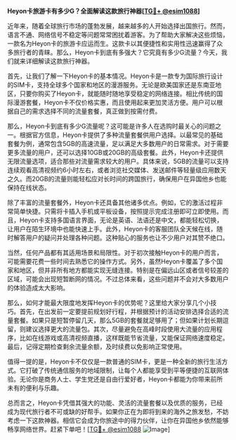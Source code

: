 **Heyon卡旅游卡有多少G？全面解读这款旅行神器[[TG💪+ @esim1088](https://t.me/s/esim1088)]**

近年来，随着全球旅行市场的蓬勃发展，越来越多的人开始选择出国旅行。然而，语言不通、网络信号不稳定等问题常常困扰着游客。为了帮助大家解决这些烦恼，一款名为Heyon卡的旅游卡应运而生。这款卡以其便捷性和实用性迅速赢得了众多旅行者的青睐。那么，Heyon卡到底有多强大？它究竟有多少G流量？今天，我们就来详细解读这款旅行神器。

首先，让我们了解一下Heyon卡的基本情况。Heyon卡是一款专为国际旅行设计的SIM卡，支持全球多个国家和地区的漫游服务。无论是欧美国家还是东南亚地区，只要你购买了Heyon卡，就能随时随地享受稳定的网络连接。相比传统的国际漫游套餐，Heyon卡不仅价格实惠，而且使用起来更加灵活方便。用户可以根据自己的需求选择不同的流量套餐，真正做到按需付费。

那么，Heyon卡到底有多少G流量呢？这可能是许多人在选购时最关心的问题之一。根据官方信息，Heyon卡提供了多种流量套餐供用户选择。以最常见的基础套餐为例，通常包含5GB的高速流量，足以满足大多数用户的日常需求。对于需要更多流量的用户，还可以选择10GB或20GB的高级套餐。此外，Heyon卡还提供无限流量选项，适合那些对流量需求较大的用户。具体来说，5GB的流量可以支持连续观看高清视频约6小时左右，或者浏览社交媒体、发送邮件等轻量级应用数天之久。而20GB的流量则能轻松应对长时间的跨国旅行，确保用户在异国他乡也能保持在线状态。

除了丰富的流量套餐外，Heyon卡还具备其他诸多优点。例如，它的激活过程非常简单快捷。只需将卡插入手机或平板设备，按照提示完成注册即可立即使用。而且，Heyon卡支持多国语言界面，无论是英语、法语还是中文，都能轻松切换，让用户在陌生环境中也能快速上手。此外，Heyon卡的客服团队全天候在线，随时解答用户的疑问并处理各种问题。这种贴心的服务也让不少用户对其赞不绝口。

当然，任何产品都有其适用场景和局限性。对于初次接触Heyon卡的用户而言，可能需要花费一些时间去熟悉它的操作方式。另外，虽然Heyon卡覆盖了多个国家和地区，但并非所有地方都能实现无缝连接。特别是在偏远山区或者信号较差的区域，可能会出现短暂断网的情况。不过总体来看，这些问题并不会对大多数用户的体验造成太大影响。

那么，如何才能最大限度地发挥Heyon卡的优势呢？这里给大家分享几个小技巧。首先，在出发前一定要提前规划好行程，并根据预计的活动安排选择合适的流量套餐。如果只是短暂停留几天，那么5GB的套餐就足够用了；但如果计划长期逗留，则建议选择更大的流量包。其次，尽量避免在高峰时段使用大流量的应用程序，比如在线游戏或高清视频直播，这样既能节省流量，又能保证网络速度稳定。最后，记得定期检查剩余流量余额，及时续费以免影响正常使用。

值得一提的是，Heyon卡不仅仅是一款普通的SIM卡，更是一种全新的旅行生活方式。它打破了传统通信服务的地域限制，让每个人都能享受到平等便捷的互联网体验。无论你是商务人士、学生党还是自由行爱好者，Heyon卡都能为你带来前所未有的便利与乐趣。

总而言之，Heyon卡凭借其强大的功能、灵活的流量套餐以及优质的服务，已经成为现代旅行者不可或缺的好帮手。如果你正在为即将到来的海外之旅发愁，不妨考虑一下这款神器。相信它会成为你旅途中的得力伙伴，让你在异国他乡依然能够畅享网络世界。赶紧下单吧！[[TG💪+ @esim1088](https://t.me/s/esim1088) ![Image](https://i.postimg.cc/4NQfJmqS/Snipaste-2025-05-13-00-14-12.png)]